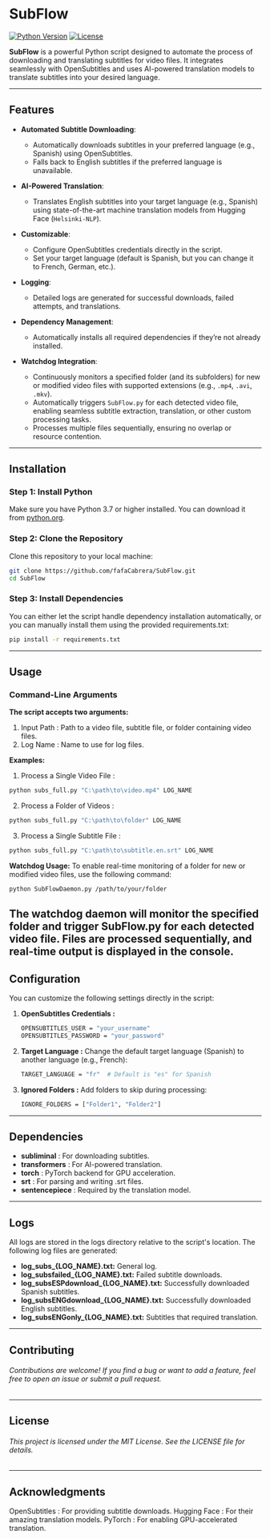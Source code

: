 # **SubFlow**

[![Python Version](https://img.shields.io/badge/Python-3.7%2B-blue)](https://www.python.org/) [![License](https://img.shields.io/badge/License-MIT-green)](https://opensource.org/licenses/MIT)

**SubFlow** is a powerful Python script designed to automate the process of downloading and translating subtitles for video files. It integrates seamlessly with OpenSubtitles and uses AI-powered translation models to translate subtitles into your desired language.

---

## **Features**

- **Automated Subtitle Downloading**:
  - Automatically downloads subtitles in your preferred language (e.g., Spanish) using OpenSubtitles.
  - Falls back to English subtitles if the preferred language is unavailable.

- **AI-Powered Translation**:
  - Translates English subtitles into your target language (e.g., Spanish) using state-of-the-art machine translation models from Hugging Face (`Helsinki-NLP`).

- **Customizable**:
  - Configure OpenSubtitles credentials directly in the script.
  - Set your target language (default is Spanish, but you can change it to French, German, etc.).

- **Logging**:
  - Detailed logs are generated for successful downloads, failed attempts, and translations.

- **Dependency Management**:
  - Automatically installs all required dependencies if they’re not already installed.

- **Watchdog Integration**:
  - Continuously monitors a specified folder (and its subfolders) for new or modified video files with supported extensions (e.g., `.mp4`, `.avi`, `.mkv`).
  - Automatically triggers `SubFlow.py` for each detected video file, enabling seamless subtitle extraction, translation, or other custom processing tasks.
  - Processes multiple files sequentially, ensuring no overlap or resource contention.

---

## **Installation**

### **Step 1: Install Python**
Make sure you have Python 3.7 or higher installed. You can download it from [python.org](https://www.python.org/downloads/).

### **Step 2: Clone the Repository**
Clone this repository to your local machine:
```bash
git clone https://github.com/fafaCabrera/SubFlow.git
cd SubFlow
```

### **Step 3: Install Dependencies**
You can either let the script handle dependency installation automatically, or you can manually install them using the provided requirements.txt:

```bash
pip install -r requirements.txt
```

---

## **Usage**
### **Command-Line Arguments**
**The script accepts two arguments:**
1. Input Path : Path to a video file, subtitle file, or folder containing video files.
2. Log Name : Name to use for log files.

**Examples:**
1. Process a Single Video File :
```bash
python subs_full.py "C:\path\to\video.mp4" LOG_NAME
```
2. Process a Folder of Videos :
```bash
python subs_full.py "C:\path\to\folder" LOG_NAME
```
3. Process a Single Subtitle File :
```bash
python subs_full.py "C:\path\to\subtitle.en.srt" LOG_NAME
```
**Watchdog Usage:**
To enable real-time monitoring of a folder for new or modified video files, use the following command:
```bash
python SubFlowDaemon.py /path/to/your/folder
```
The watchdog daemon will monitor the specified folder and trigger SubFlow.py for each detected video file.
Files are processed sequentially, and real-time output is displayed in the console.
---
## **Configuration**
You can customize the following settings directly in the script:

1. **OpenSubtitles Credentials :**
    ```bash
    OPENSUBTITLES_USER = "your_username"
    OPENSUBTITLES_PASSWORD = "your_password"
    ```
2. **Target Language :**
Change the default target language (Spanish) to another language (e.g., French):
    ```bash
    TARGET_LANGUAGE = "fr"  # Default is "es" for Spanish
    ```
3. **Ignored Folders :**
Add folders to skip during processing:
    ```bash
    IGNORE_FOLDERS = ["Folder1", "Folder2"]
    ```
---
## **Dependencies**
- **subliminal** : For downloading subtitles.
- **transformers** : For AI-powered translation.
- **torch** : PyTorch backend for GPU acceleration.
- **srt** : For parsing and writing .srt files.
- **sentencepiece** : Required by the translation model.
---
## **Logs**
All logs are stored in the logs directory relative to the script's location. The following log files are generated:

- **log_subs_{LOG_NAME}.txt:** General log.
- **log_subsfailed_{LOG_NAME}.txt:** Failed subtitle downloads.
- **log_subsESPdownload_{LOG_NAME}.txt:** Successfully downloaded Spanish subtitles.
- **log_subsENGdownload_{LOG_NAME}.txt:** Successfully downloaded English subtitles.
- **log_subsENGonly_{LOG_NAME}.txt:** Subtitles that required translation.
---
## **Contributing**
###### Contributions are welcome! If you find a bug or want to add a feature, feel free to open an issue or submit a pull request.
---
## **License**
###### This project is licensed under the MIT License. See the LICENSE file for details.
---
## **Acknowledgments**
OpenSubtitles : For providing subtitle downloads.
Hugging Face : For their amazing translation models.
PyTorch : For enabling GPU-accelerated translation.
